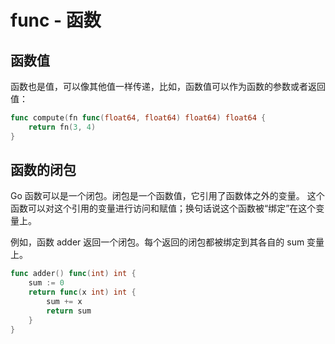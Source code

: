 # func - 函数

## 函数值

函数也是值，可以像其他值一样传递，比如，函数值可以作为函数的参数或者返回值：

```go
func compute(fn func(float64, float64) float64) float64 {
	return fn(3, 4)
}
```

## 函数的闭包

Go 函数可以是一个闭包。闭包是一个函数值，它引用了函数体之外的变量。 这个函数可以对这个引用的变量进行访问和赋值；换句话说这个函数被“绑定”在这个变量上。

例如，函数 adder 返回一个闭包。每个返回的闭包都被绑定到其各自的 sum 变量上。

```go
func adder() func(int) int {
	sum := 0
	return func(x int) int {
		sum += x
		return sum
	}
}
```
